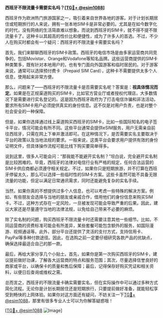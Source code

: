 **西班牙不限流量卡需要实名吗？[[TG💪+ @esim1088](https://t.me/s/esim1088)]**

西班牙作为欧洲热门旅游国家之一，吸引着来自世界各地的游客。对于计划长期居住或短期旅行的人来说，拥有一张本地SIM卡是非常必要的。尤其是在如今数字化的时代，没有网络的生活简直难以想象。而说到西班牙的SIM卡，就不得不提不限流量卡了。这种卡以其超高的性价比和便捷性，成为了许多人的首选。不过，不少人在购买时都会有一个疑问：西班牙的不限流量卡需要实名吗？

首先，我们来聊聊西班牙的SIM卡政策。西班牙的电信市场是由多家运营商共同竞争的，包括Movistar、Orange和Vodafone等知名品牌。这些运营商提供的SIM卡种类繁多，既有针对本地用户的，也有专门面向外国游客和临时居民的。对于游客来说，通常可以选择预付费卡（Prepaid SIM Card），这种卡不需要提供太多个人信息，使用起来非常方便。

那么，问题来了——西班牙的不限流量卡是否需要实名呢？答案是：**视具体情况而定**。如果是在正规渠道购买的SIM卡，比如官方营业厅或者授权代理店，大多数情况下是需要进行实名登记的。这是因为西班牙政府为了打击电信诈骗和非法活动，要求所有SIM卡用户必须提供真实的身份信息。这不仅是对用户负责，也是对整个社会安全的一种保障。

但是，如果你选择通过线上渠道购买西班牙的SIM卡，比如一些国际知名的电子签卡平台，情况可能会有所不同。这些平台通常会提供eSIM服务，用户无需亲自前往西班牙，只需在网上下单并激活即可。在这种情况下，是否需要实名主要取决于平台的政策以及当地法规的要求。一般来说，这类平台会要求用户提供有效的身份证明文件，但具体操作流程可能比线下购买要简单得多。

说到这里，很多人可能会问：“那我能不能避开实名制？”坦白说，完全避开实名制是比较困难的。毕竟，西班牙的法律对电信行业有严格的规定，任何合法运营的SIM卡供应商都必须遵守相关规定。不过，如果你只是短期旅游，并不打算在西班牙停留太久，那么可以选择一些临时性的SIM卡方案。这些卡虽然可能不具备无限流量的功能，但足以满足日常通讯需求，同时还能避免复杂的实名手续。

当然，如果你真的不想提供过多个人信息，也可以考虑一些特殊的解决方案。例如，有些朋友会选择与当地的朋友或亲戚合作，借用他们的身份信息来购买SIM卡。不过，这种方式存在一定风险，一旦被发现可能会导致严重的后果。因此，建议大家还是尽量遵守当地的法律法规，以免给自己带来不必要的麻烦。

除了实名制的问题，购买西班牙不限流量卡时还需要注意其他一些细节。比如，不同运营商的资费标准可能会有所差异，某些套餐可能包含额外的服务，如国际漫游、视频通话等。此外，部分平台还提供了灵活的支付方式，支持信用卡、PayPal等多种付款途径。因此，在选购之前一定要仔细研究各款产品的优缺点，确保选择最适合自己的那一款。

最后，再给大家分享几个小贴士。首先，如果你是第一次购买西班牙的SIM卡，建议提前做好功课，了解各大运营商的特点和服务范围；其次，尽量选择信誉良好的商家或平台，以确保卡的质量和售后保障；最后，记得保存好购买凭证和相关资料，以便日后查询或维权之需。

总而言之，西班牙的不限流量卡确实需要实名，但在实际操作中可以通过多种方式简化流程。无论你是计划长期居住还是短期旅行，只要提前做好准备，就能轻松享受到畅快的上网体验。如果你对这方面还有疑问，不妨关注一下[TG💪+ @esim1088](https://t.me/s/esim1088)，那里有很多专业人士可以为你解答疑惑哦！

[[TG💪+ @esim1088](https://t.me/s/esim1088) ![Image](https://i.postimg.cc/4NQfJmqS/Snipaste-2025-05-13-00-14-12.png)]